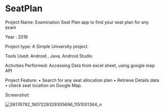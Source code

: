 # SeatPlan

Project  Name: Examination Seat Plan app to find your seat plan for any exam

Year : 2016

Project type: A Simple University project.

Tools Used:  Android , Java, Android  Studio

Activities Performed:  Accessing Data from excel sheet, using google map API

Project  Feature: 
•	Search for any seat allocation plan
•	Retrieve Details data
•	check seat location on Google Map.

Screenshot:

![26176792_1907229329305696_1151001364_n](https://user-images.githubusercontent.com/13907747/36049433-f5699b60-0e0c-11e8-933b-1ada075a1d38.png)
